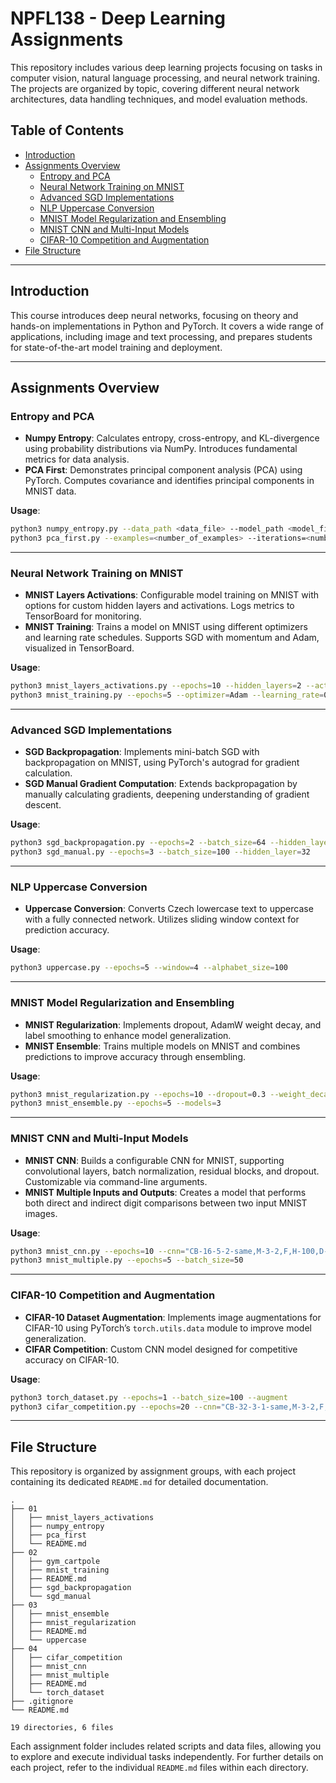# NPFL138 - Deep Learning Assignments

This repository includes various deep learning projects focusing on tasks in computer vision, natural language processing, and neural network training. The projects are organized by topic, covering different neural network architectures, data handling techniques, and model evaluation methods.

## Table of Contents

- [Introduction](#introduction)
- [Assignments Overview](#assignments-overview)
    - [Entropy and PCA](#entropy-and-pca)
    - [Neural Network Training on MNIST](#neural-network-training-on-mnist)
    - [Advanced SGD Implementations](#advanced-sgd-implementations)
    - [NLP Uppercase Conversion](#nlp-uppercase-conversion)
    - [MNIST Model Regularization and Ensembling](#mnist-model-regularization-and-ensembling)
    - [MNIST CNN and Multi-Input Models](#mnist-cnn-and-multi-input-models)
    - [CIFAR-10 Competition and Augmentation](#cifar-10-competition-and-augmentation)
- [File Structure](#file-structure)

---

## Introduction

This course introduces deep neural networks, focusing on theory and hands-on implementations in Python and PyTorch. It covers a wide range of applications, including image and text processing, and prepares students for state-of-the-art model training and deployment.

---

## Assignments Overview

### Entropy and PCA

- **Numpy Entropy**: Calculates entropy, cross-entropy, and KL-divergence using probability distributions via NumPy. Introduces fundamental metrics for data analysis.
- **PCA First**: Demonstrates principal component analysis (PCA) using PyTorch. Computes covariance and identifies principal components in MNIST data.

**Usage**:
```bash
python3 numpy_entropy.py --data_path <data_file> --model_path <model_file>
python3 pca_first.py --examples=<number_of_examples> --iterations=<number_of_iterations>
```

---

### Neural Network Training on MNIST

- **MNIST Layers Activations**: Configurable model training on MNIST with options for custom hidden layers and activations. Logs metrics to TensorBoard for monitoring.
- **MNIST Training**: Trains a model on MNIST using different optimizers and learning rate schedules. Supports SGD with momentum and Adam, visualized in TensorBoard.

**Usage**:
```bash
python3 mnist_layers_activations.py --epochs=10 --hidden_layers=2 --activation=relu
python3 mnist_training.py --epochs=5 --optimizer=Adam --learning_rate=0.001
```

---

### Advanced SGD Implementations

- **SGD Backpropagation**: Implements mini-batch SGD with backpropagation on MNIST, using PyTorch's autograd for gradient calculation.
- **SGD Manual Gradient Computation**: Extends backpropagation by manually calculating gradients, deepening understanding of gradient descent.

**Usage**:
```bash
python3 sgd_backpropagation.py --epochs=2 --batch_size=64 --hidden_layer=20
python3 sgd_manual.py --epochs=3 --batch_size=100 --hidden_layer=32
```

---

### NLP Uppercase Conversion

- **Uppercase Conversion**: Converts Czech lowercase text to uppercase with a fully connected network. Utilizes sliding window context for prediction accuracy.

**Usage**:
```bash
python3 uppercase.py --epochs=5 --window=4 --alphabet_size=100
```

---

### MNIST Model Regularization and Ensembling

- **MNIST Regularization**: Implements dropout, AdamW weight decay, and label smoothing to enhance model generalization.
- **MNIST Ensemble**: Trains multiple models on MNIST and combines predictions to improve accuracy through ensembling.

**Usage**:
```bash
python3 mnist_regularization.py --epochs=10 --dropout=0.3 --weight_decay=0.1
python3 mnist_ensemble.py --epochs=5 --models=3
```

---

### MNIST CNN and Multi-Input Models

- **MNIST CNN**: Builds a configurable CNN for MNIST, supporting convolutional layers, batch normalization, residual blocks, and dropout. Customizable via command-line arguments.
- **MNIST Multiple Inputs and Outputs**: Creates a model that performs both direct and indirect digit comparisons between two input MNIST images.

**Usage**:
```bash
python3 mnist_cnn.py --epochs=10 --cnn="CB-16-5-2-same,M-3-2,F,H-100,D-0.5"
python3 mnist_multiple.py --epochs=5 --batch_size=50
```

---

### CIFAR-10 Competition and Augmentation

- **CIFAR-10 Dataset Augmentation**: Implements image augmentations for CIFAR-10 using PyTorch’s `torch.utils.data` module to improve model generalization.
- **CIFAR Competition**: Custom CNN model designed for competitive accuracy on CIFAR-10.

**Usage**:
```bash
python3 torch_dataset.py --epochs=1 --batch_size=100 --augment
python3 cifar_competition.py --epochs=20 --cnn="CB-32-3-1-same,M-3-2,F,H-256,D-0.3"
```

---

## File Structure

This repository is organized by assignment groups, with each project containing its dedicated `README.md` for detailed documentation.

``` 
.
├── 01
│   ├── mnist_layers_activations
│   ├── numpy_entropy
│   ├── pca_first
│   └── README.md
├── 02
│   ├── gym_cartpole
│   ├── mnist_training
│   ├── README.md
│   ├── sgd_backpropagation
│   └── sgd_manual
├── 03
│   ├── mnist_ensemble
│   ├── mnist_regularization
│   ├── README.md
│   └── uppercase
├── 04
│   ├── cifar_competition
│   ├── mnist_cnn
│   ├── mnist_multiple
│   ├── README.md
│   └── torch_dataset
├── .gitignore
└── README.md

19 directories, 6 files

```

Each assignment folder includes related scripts and data files, allowing you to explore and execute individual tasks independently. For further details on each project, refer to the individual `README.md` files within each directory.